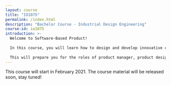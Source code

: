 ```yaml
---
layout: course
title: "IO1075"
permalink: /index.html
description: "Bachelor Course - Industrial Design Engineering"
course-id: io1075
introduction: >-
  Welcome to Software-Based Product!
  
  In this course, you will learn how to design and develop innovative connected products such as the [GoodNight Lamp](http://goodnightlamp.com/). You will learn about digital business models and value proposition in relation to the specification of technical product architecture. This blended course involves individual programming assignments in Python as a mean to develop your computational thinking, as well as group experiments leading you through scientific techniques.
  
  This will prepare you for the roles of product manager, product designer and product developer to design and realize digital prototypes that are technically feasible and commercially viable.
---
```


This course will start in February 2021. The course material will be released soon, stay tuned!